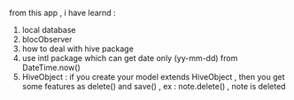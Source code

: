 from this app , i have learnd :
1) local database
2) blocObserver
3) how to deal with hive package
4) use intl package which can get date only (yy-mm-dd) from DateTime.now() 
5) HiveObject : if you create your model extends HiveObject , then you get some features as delete() and save() ,  ex : note.delete() , note is deleted 